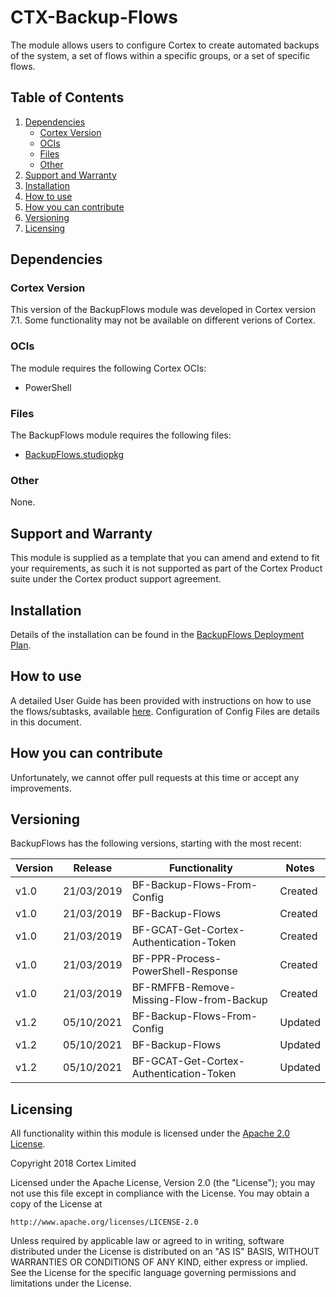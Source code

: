 # CTX-Backup-Flows
The module allows users to configure Cortex to create automated backups of the system, a set of flows within a specific groups, or a set of specific flows.

## Table of Contents
1) [Dependencies](#dependencies)
    * [Cortex Version](#cortex-version)
    * [OCIs](#ocis)
    * [Files](#files)
    * [Other](#other)
1) [Support and Warranty](#support-and-warranty)
2) [Installation](#installation)
3) [How to use](#how-to-use)
4) [How you can contribute](#how-you-can-contribute)
5) [Versioning](#versioning)
6) [Licensing](#licensing)


## Dependencies
### Cortex Version
This version of the BackupFlows module was developed in Cortex version 7.1. Some functionality may not be available on different verions of Cortex.

### OCIs
The  module requires the following Cortex OCIs:
* PowerShell

### Files
The BackupFlows module requires the following files:
* [BackupFlows.studiopkg](https://github.com/CortexIntelligentAutomation/CTX-Backup-Flows/releases/download/v1.2/CTX-Backup-Flows.studiopkg)

### Other
None.

## Support and Warranty 
This module is supplied as a template that you can amend and extend to fit your requirements, as such it is not supported as part of the Cortex Product suite under the Cortex product support agreement.

## Installation
Details of the installation can be found in the [BackupFlows Deployment Plan](https://github.com/CortexIntelligentAutomation/CTX-Backup-Flows/blob/master/CTX-Backup-Flows%20-%20Deployment%20Plan.pdf).

## How to use
A detailed User Guide has been provided with instructions on how to use the flows/subtasks, available [here](https://github.com/CortexIntelligentAutomation/CTX-Backup-Flows/blob/master/CTX-Backup-Flows%20-%20User%20Guide.pdf). Configuration of Config Files are details in this document.

## How you can contribute
Unfortunately, we cannot offer pull requests at this time or accept any improvements.

## Versioning
BackupFlows has the following versions, starting with the most recent:

Version | Release | Functionality | Notes
------------ | ------------- | ----------- | -----------
v1.0 | 21/03/2019 | BF-Backup-Flows-From-Config | Created 
v1.0 | 21/03/2019 | BF-Backup-Flows | Created
v1.0 | 21/03/2019 | BF-GCAT-Get-Cortex-Authentication-Token | Created
v1.0 | 21/03/2019 | BF-PPR-Process-PowerShell-Response | Created
v1.0 | 21/03/2019 | BF-RMFFB-Remove-Missing-Flow-from-Backup | Created
v1.2 | 05/10/2021 | BF-Backup-Flows-From-Config | Updated 
v1.2 | 05/10/2021 | BF-Backup-Flows | Updated
v1.2 | 05/10/2021 | BF-GCAT-Get-Cortex-Authentication-Token | Updated


## Licensing
All functionality within this module is licensed under the [Apache 2.0 License](https://www.apache.org/licenses/LICENSE-2.0).

Copyright 2018 Cortex Limited

Licensed under the Apache License, Version 2.0 (the "License");
you may not use this file except in compliance with the License.
You may obtain a copy of the License at

    http://www.apache.org/licenses/LICENSE-2.0

Unless required by applicable law or agreed to in writing, software
distributed under the License is distributed on an "AS IS" BASIS,
WITHOUT WARRANTIES OR CONDITIONS OF ANY KIND, either express or implied.
See the License for the specific language governing permissions and
limitations under the License.


